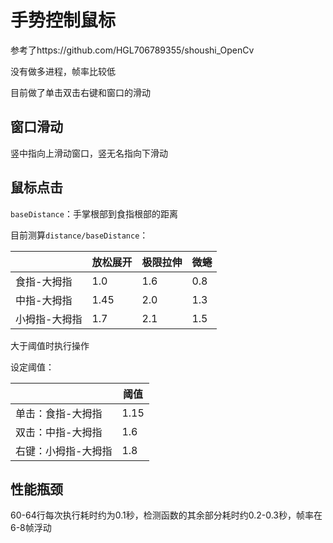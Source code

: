 # 手势控制鼠标

参考了https://github.com/HGL706789355/shoushi_OpenCv

没有做多进程，帧率比较低

目前做了单击双击右键和窗口的滑动

## 窗口滑动

竖中指向上滑动窗口，竖无名指向下滑动

## 鼠标点击

`baseDistance`：手掌根部到食指根部的距离

目前测算`distance/baseDistance`：

|               | 放松展开 | 极限拉伸 | 微蜷 |
| ------------- | -------- | -------- | ---- |
| 食指-大拇指   | 1.0      | 1.6      | 0.8  |
| 中指-大拇指   | 1.45     | 2.0      | 1.3  |
| 小拇指-大拇指 | 1.7      | 2.1      | 1.5  |

大于阈值时执行操作

设定阈值：

|                     | 阈值 |
| ------------------- | ---- |
| 单击：食指-大拇指   | 1.15 |
| 双击：中指-大拇指   | 1.6  |
| 右键：小拇指-大拇指 | 1.8  |



## 性能瓶颈

60-64行每次执行耗时约为0.1秒，检测函数的其余部分耗时约0.2-0.3秒，帧率在6-8帧浮动

